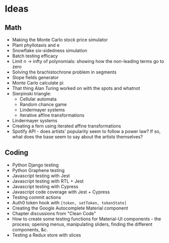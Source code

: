 # Ideas

## Math
- Making the Monte Carlo stock price simulator
- Plant phyllotaxis and e
- Snowflake six-sidedness simulation
- Batch testing efficacy
- Limit n -> infty of polynomials: showing how the non-leading terms go to zero
- Solving the brachistochrone problem in segments
- Slope fields generator
- Monte Carlo calculate pi
- That thing Alan Turing worked on with the spots and whatnot
- Sierpinski triangle:
  - Cellular automata
  - Random chance game
  - Lindermayer systems
  - Iterative affine transformations
- Lindermayer systems
- Creating a fern using iterated affine transformations
- Spotify API - does artists' popularity seem to follow a power law? If so, what does the base seem to say about the artists themselves?

## Coding
- Python Django testing
- Python Graphene testing
- Javascript testing with Jest
- Javascript testing with RTL + Jest
- Javascript testing with Cypress
- Javascript code coverage with Jest + Cypress
- Testing commit actions
- Auth0 token hook with `[token, setToken, tokenState]`
- Creating the Google Autocomplete Material component
- Chapter discussions from "Clean Code"
- How to create some testing functions for Material-UI components - the process; opening menus, manipulating sliders, finding the different components, &c.
- Testing a Redux store with slices
